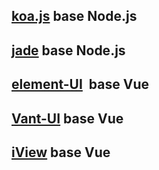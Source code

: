 ## [koa.js](https://blog.csdn.net/qq_33858965/article/details/78169384) base Node.js

## [jade](https://www.w3cplus.com/html/jade.html) base Node.js

## [element-UI](http://element-cn.eleme.io/#/zh-CN)  base Vue 

## [Vant-UI](https://www.youzanyun.com/zanui) base Vue

## [iView](https://www.iviewui.com/) base Vue
